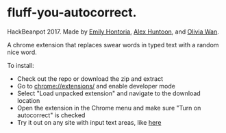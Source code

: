 # fluff-you-autocorrect.

HackBeanpot 2017. Made by [Emily Hontoria](https://github.com/hontoriae/a), [Alex Huntoon](https://github.com/huntoona), and [Olivia Wan](https://github.com/omwan).

A chrome extension that replaces swear words in typed text with a random nice word.

To install:

* Check out the repo or download the zip and extract
* Go to [chrome://extensions/](chrome://extensions/) and enable developer mode
* Select "Load unpacked extension" and navigate to the download location
* Open the extension in the Chrome menu and make sure "Turn on autocorrect" is checked
* Try it out on any site with input text areas, like [here](https://hontoriae.github.io/autocorrect/)
